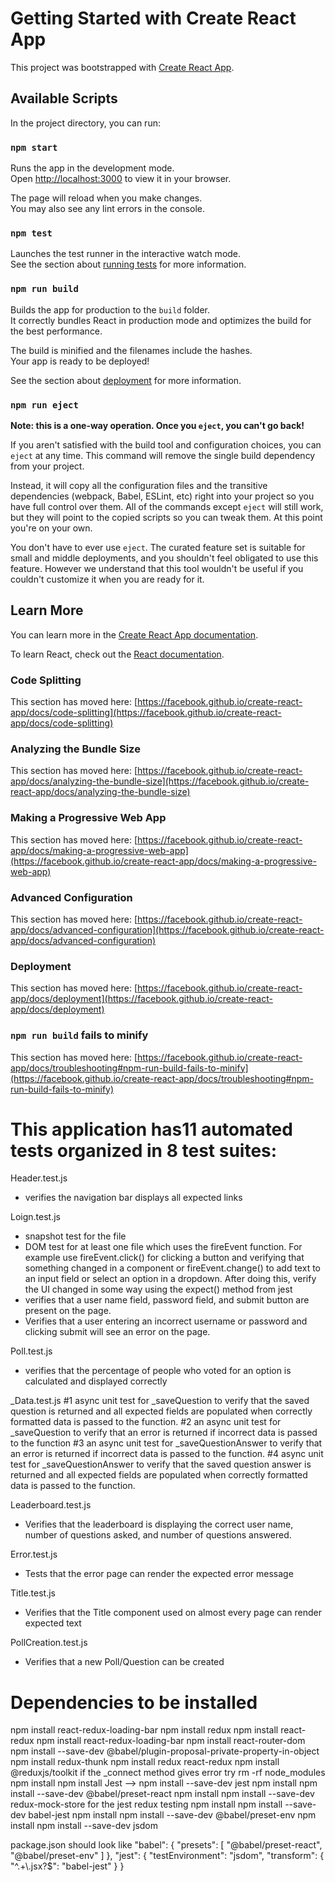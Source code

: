 # Getting Started with Create React App

This project was bootstrapped with [Create React App](https://github.com/facebook/create-react-app).

## Available Scripts

In the project directory, you can run:

### `npm start`

Runs the app in the development mode.\
Open [http://localhost:3000](http://localhost:3000) to view it in your browser.

The page will reload when you make changes.\
You may also see any lint errors in the console.

### `npm test`

Launches the test runner in the interactive watch mode.\
See the section about [running tests](https://facebook.github.io/create-react-app/docs/running-tests) for more information.

### `npm run build`

Builds the app for production to the `build` folder.\
It correctly bundles React in production mode and optimizes the build for the best performance.

The build is minified and the filenames include the hashes.\
Your app is ready to be deployed!

See the section about [deployment](https://facebook.github.io/create-react-app/docs/deployment) for more information.

### `npm run eject`

**Note: this is a one-way operation. Once you `eject`, you can't go back!**

If you aren't satisfied with the build tool and configuration choices, you can `eject` at any time. This command will remove the single build dependency from your project.

Instead, it will copy all the configuration files and the transitive dependencies (webpack, Babel, ESLint, etc) right into your project so you have full control over them. All of the commands except `eject` will still work, but they will point to the copied scripts so you can tweak them. At this point you're on your own.

You don't have to ever use `eject`. The curated feature set is suitable for small and middle deployments, and you shouldn't feel obligated to use this feature. However we understand that this tool wouldn't be useful if you couldn't customize it when you are ready for it.

## Learn More

You can learn more in the [Create React App documentation](https://facebook.github.io/create-react-app/docs/getting-started).

To learn React, check out the [React documentation](https://reactjs.org/).

### Code Splitting

This section has moved here: [https://facebook.github.io/create-react-app/docs/code-splitting](https://facebook.github.io/create-react-app/docs/code-splitting)

### Analyzing the Bundle Size

This section has moved here: [https://facebook.github.io/create-react-app/docs/analyzing-the-bundle-size](https://facebook.github.io/create-react-app/docs/analyzing-the-bundle-size)

### Making a Progressive Web App

This section has moved here: [https://facebook.github.io/create-react-app/docs/making-a-progressive-web-app](https://facebook.github.io/create-react-app/docs/making-a-progressive-web-app)

### Advanced Configuration

This section has moved here: [https://facebook.github.io/create-react-app/docs/advanced-configuration](https://facebook.github.io/create-react-app/docs/advanced-configuration)

### Deployment

This section has moved here: [https://facebook.github.io/create-react-app/docs/deployment](https://facebook.github.io/create-react-app/docs/deployment)

### `npm run build` fails to minify

This section has moved here: [https://facebook.github.io/create-react-app/docs/troubleshooting#npm-run-build-fails-to-minify](https://facebook.github.io/create-react-app/docs/troubleshooting#npm-run-build-fails-to-minify)

# This application has11 automated tests organized in 8 test suites:
Header.test.js
- verifies the navigation bar displays all expected links

Loign.test.js
- snapshot test for the file
- DOM test for at least one file which uses the fireEvent function. For example use fireEvent.click() for clicking a button and verifying that something changed in a component or fireEvent.change() to add text to an input field or select an option in a dropdown. After doing this, verify the UI changed in some way using the expect() method from jest
- verifies that a user name field, password field, and submit button are present on the page.
- Verifies that a user entering an incorrect username or password and clicking submit will see an error on the page.


Poll.test.js
- verifies that the percentage of people who voted for an option is calculated and displayed correctly

_Data.test.js
#1 async unit test for _saveQuestion to verify that the saved question is returned and all expected fields are populated when correctly formatted data is passed to the function.
#2 an async unit test for _saveQuestion to verify that an error is returned if incorrect data is passed to the function
#3 an async unit test for _saveQuestionAnswer to verify that an error is returned if incorrect data is passed to the function.
#4 async unit test for _saveQuestionAnswer to verify that the saved question answer is returned and all expected fields are populated when correctly formatted data is passed to the function.

Leaderboard.test.js
- Verifies that the leaderboard is displaying the correct user name, number of questions asked, and number of questions answered.

Error.test.js
- Tests that the error page can render the expected error message

Title.test.js
- Verifies that the Title component used on almost every page can render expected text

PollCreation.test.js
- Verifies that a new Poll/Question can be created



# Dependencies to be installed
npm install react-redux-loading-bar
npm install redux
npm install react-redux
npm install react-redux-loading-bar
npm install react-router-dom
npm install --save-dev @babel/plugin-proposal-private-property-in-object
npm install redux-thunk
npm install redux react-redux
npm install @reduxjs/toolkit
if the _connect method gives error try
    rm -rf node_modules
    npm install
npm install Jest --> npm install --save-dev jest
npm install npm install --save-dev @babel/preset-react
npm install npm install --save-dev redux-mock-store for the jest redux testing
npm install npm install --save-dev babel-jest
npm install npm install --save-dev @babel/preset-env
npm install npm install --save-dev jsdom

package.json should look like
"babel": {
    "presets": [
      "@babel/preset-react",
      "@babel/preset-env"
    ]
  },
  "jest": {
    "testEnvironment": "jsdom",
    "transform": {
      "^.+\\.jsx?$": "babel-jest"
    }
  }
